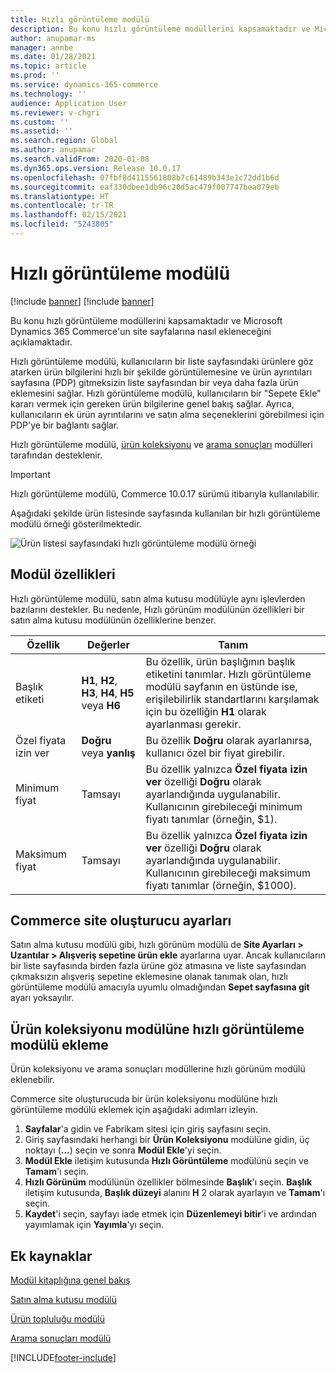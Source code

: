 ```yaml
---
title: Hızlı görüntüleme modülü
description: Bu konu hızlı görüntüleme modüllerini kapsamaktadır ve Microsoft Dynamics 365 Commerce'un site sayfalarına nasıl ekleneceğini açıklamaktadır.
author: anupamar-ms
manager: annbe
ms.date: 01/28/2021
ms.topic: article
ms.prod: ''
ms.service: dynamics-365-commerce
ms.technology: ''
audience: Application User
ms.reviewer: v-chgri
ms.custom: ''
ms.assetid: ''
ms.search.region: Global
ms.author: anupamar
ms.search.validFrom: 2020-01-08
ms.dyn365.ops.version: Release 10.0.17
ms.openlocfilehash: 07fbf8d4115561808b7c61489b343e1c72dd1b6d
ms.sourcegitcommit: eaf330dbee1db96c20d5ac479f007747bea079eb
ms.translationtype: HT
ms.contentlocale: tr-TR
ms.lasthandoff: 02/15/2021
ms.locfileid: "5243805"
---
```

# <a name="quick-view-module"></a>Hızlı görüntüleme modülü

[!include [banner](includes/banner.md)]
[!include [banner](includes/preview-banner.md)]

Bu konu hızlı görüntüleme modüllerini kapsamaktadır ve Microsoft Dynamics 365 Commerce'un site sayfalarına nasıl ekleneceğini açıklamaktadır.

Hızlı görüntüleme modülü, kullanıcıların bir liste sayfasındaki ürünlere göz atarken ürün bilgilerini hızlı bir şekilde görüntülemesine ve ürün ayrıntıları sayfasına (PDP) gitmeksizin liste sayfasından bir veya daha fazla ürün eklemesini sağlar. Hızlı görüntüleme modülü, kullanıcıların bir "Sepete Ekle" kararı vermek için gereken ürün bilgilerine genel bakış sağlar. Ayrıca, kullanıcıların ek ürün ayrıntılarını ve satın alma seçeneklerini görebilmesi için PDP'ye bir bağlantı sağlar.

Hızlı görüntüleme modülü, [ürün koleksiyonu](product-collection-module-overview.md) ve [arama sonuçları](search-result-module.md) modülleri tarafından desteklenir.

> [!IMPORTANT]
> Hızlı görüntüleme modülü, Commerce 10.0.17 sürümü itibarıyla kullanılabilir.

Aşağıdaki şekilde ürün listesinde sayfasında kullanılan bir hızlı görüntüleme modülü örneği gösterilmektedir.

![Ürün listesi sayfasındaki hızlı görüntüleme modülü örneği](./media/ecommerce-quickview.PNG)

## <a name="module-properties"></a>Modül özellikleri

Hızlı görüntüleme modülü, satın alma kutusu modülüyle aynı işlevlerden bazılarını destekler. Bu nedenle, Hızlı görünüm modülünün özellikleri bir satın alma kutusu modülünün özelliklerine benzer.

| Özellik | Değerler | Tanım |
|----------------|--------|-------------|
| Başlık etiketi | **H1**, **H2**, **H3**, **H4**, **H5** veya **H6** | Bu özellik, ürün başlığının başlık etiketini tanımlar. Hızlı görüntüleme modülü sayfanın en üstünde ise, erişilebilirlik standartlarını karşılamak için bu özelliğin **H1** olarak ayarlanması gerekir. |
| Özel fiyata izin ver | **Doğru** veya **yanlış** | Bu özellik **Doğru** olarak ayarlanırsa, kullanıcı özel bir fiyat girebilir. |
| Minimum fiyat | Tamsayı | Bu özellik yalnızca **Özel fiyata izin ver** özelliği **Doğru** olarak ayarlandığında uygulanabilir. Kullanıcının girebileceği minimum fiyatı tanımlar (örneğin, $1). |
| Maksimum fiyat | Tamsayı | Bu özellik yalnızca **Özel fiyata izin ver** özelliği **Doğru** olarak ayarlandığında uygulanabilir. Kullanıcının girebileceği maksimum fiyatı tanımlar (örneğin, $1000). |

## <a name="commerce-site-builder-settings"></a>Commerce site oluşturucu ayarları

Satın alma kutusu modülü gibi, hızlı görünüm modülü de **Site Ayarları \> Uzantılar \> Alışveriş sepetine ürün ekle** ayarlarına uyar. Ancak kullanıcıların bir liste sayfasında birden fazla ürüne göz atmasına ve liste sayfasından çıkmaksızın alışveriş sepetine eklemesine olanak tanımak olan, hızlı görüntüleme modülü amacıyla uyumlu olmadığından **Sepet sayfasına git** ayarı yoksayılır.

## <a name="add-a-quick-view-module-to-a-product-collection-module"></a>Ürün koleksiyonu modülüne hızlı görüntüleme modülü ekleme

Ürün koleksiyonu ve arama sonuçları modüllerine hızlı görünüm modülü eklenebilir.

Commerce site oluşturucuda bir ürün koleksiyonu modülüne hızlı görüntüleme modülü eklemek için aşağıdaki adımları izleyin.

1. **Sayfalar**'a gidin ve Fabrikam sitesi için giriş sayfasını seçin.
1. Giriş sayfasındaki herhangi bir **Ürün Koleksiyonu** modülüne gidin, üç noktayı (**...**) seçin ve sonra **Modül Ekle**'yi seçin.
1. **Modül Ekle** iletişim kutusunda **Hızlı Görüntüleme** modülünü seçin ve **Tamam**'ı seçin.
1. **Hızlı Görünüm** modülünün özellikler bölmesinde **Başlık**'ı seçin. **Başlık** iletişim kutusunda, **Başlık düzeyi** alanını **H** 2 olarak ayarlayın ve **Tamam**'ı seçin.
1. **Kaydet**'i seçin, sayfayı iade etmek için **Düzenlemeyi bitir**'i ve ardından yayımlamak için **Yayımla**'yı seçin.

## <a name="additional-resources"></a>Ek kaynaklar

[Modül kitaplığına genel bakış](starter-kit-overview.md)

[Satın alma kutusu modülü](add-buy-box.md)

[Ürün topluluğu modülü](product-collection-module-overview.md)

[Arama sonuçları modülü](search-result-module.md)


[!INCLUDE[footer-include](../includes/footer-banner.md)]